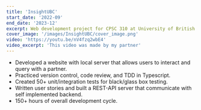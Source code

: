 ```yaml
---
title: 'InsightUBC'
start_date: '2022-09'
end_date: '2023-12'
excerpt: Web development project for CPSC 310 at University of British Columbia
cover_image: '/images/InsightUBC/cover_image.png'
video: 'https://youtu.be/nV4fzq2wbE4'
video_excerpt: 'This video was made by my partner'
---
```


- Developed a website with local server that allows users to interact and query with a partner.
- Practiced version control, code review, and TDD in Typescript.
- Created 50+ unit/integration tests for black/glass box testing.
- Written user stories and built a REST-API server that communicate with self implemented backend.
- 150+ hours of overall development cycle.
